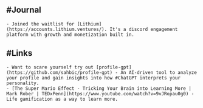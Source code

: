 ## #Journal
	- Joined the waitlist for [Lithium](https://accounts.lithium.ventures/). It's a discord engagement platform with growth and monetization built in.
## #Links
	- Want to scare yourself try out [profile-gpt](https://github.com/sahbic/profile-gpt) - An AI-driven tool to analyze your profile and gain insights into how #ChatGPT interprets your personality.
	- [The Super Mario Effect - Tricking Your Brain into Learning More | Mark Rober | TEDxPenn](https://www.youtube.com/watch?v=9vJRopau0g0) - Life gamification as a way to learn more.